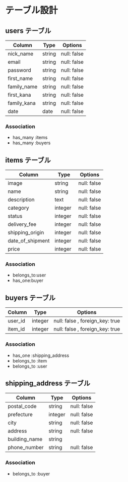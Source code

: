 # テーブル設計

## users テーブル

| Column        | Type    | Options     |
| --------------| ------  | ----------- |
| nick_name     | string  | null: false |
| email         | string  | null: false |
| password      | string  | null: false |
| first_name    | string  | null: false |
| family_name   | string  | null: false |
| first_kana    | string  | null: false |
| family_kana   | string  | null: false |
| date          | date    | null: false |
### Association

- has_many :items
- has_many :buyers

## items テーブル

| Column           | Type    　|Options           |
| -----------------| -------- | ------------------|
| image            | string   | null: false       |
| name　　　　　     | string   | null: false       |
| description      | text     | null: false       |
| category         | integer  | null: false       |
| status           | integer  | null: false       |
| delivery_fee     | integer  | null: false       |
| shipping_origin  | integer  | null: false       |
| date_of_shipment | integer  | null: false       |
| price            | integer  | null: false       |
### Association

- belongs_to:user
- has_one:buyer

## buyers テーブル
| Column          | Type       | Options                    |
| ----------------| ---------- | -------------------------- |
| user_id         | integer    | null: false , foreign_key: true          |
| item_id         | integer    | null: false , foreign_key: true          |

### Association

- has_one :shipping_address
- belongs_to :item
- belongs_to :user

## shipping_address テーブル 

| Column          | Type       | Options                    |
| ------          | ---------- | -------------------------- |
| postal_code     | string     | null: false                |
| prefecture      | integer    | null: false                |
| city            | string     | null: false                |
| address         | string     | null: false                |
| building_name   | string     |                            |
| phone_number    | string     | null: false                | 

### Association

- belongs_to :buyer


